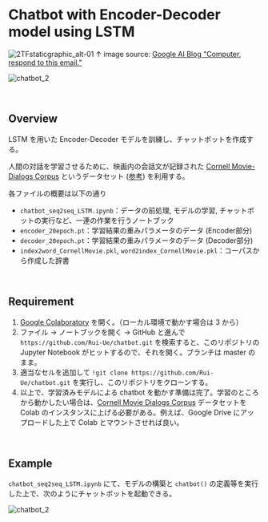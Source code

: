 
# Chatbot with Encoder-Decoder model using LSTM

![2TFstaticgraphic_alt-01](https://user-images.githubusercontent.com/55879719/105035831-fb287f80-5a9e-11eb-9c73-2c4998da7f42.png)
↑ image source: [Google AI Blog "Computer, respond to this email."](https://ai.googleblog.com/2015/11/computer-respond-to-this-email.html)

![chatbot_2](https://user-images.githubusercontent.com/55879719/105046057-f4ecd000-5aab-11eb-9efa-45440e8583cc.gif)

<br>

## Overview

LSTM を用いた Encoder-Decoder モデルを訓練し、チャットボットを作成する。

人間の対話を学習させるために、映画内の会話文が記録された [Cornell Movie-Dialogs Corpus](https://www.cs.cornell.edu/~cristian/Cornell_Movie-Dialogs_Corpus.html) というデータセット ([参考](https://db-event.jpn.org/deim2016/papers/81.pdf)) を利用する。

各ファイルの概要は以下の通り
- `chatbot_seq2seq_LSTM.ipynb`：データの前処理, モデルの学習, チャットボットの実行など、一連の作業を行うノートブック
- `encoder_20epoch.pt`：学習結果の重みパラメータのデータ (Encoder部分)
- `decoder_20epoch.pt`：学習結果の重みパラメータのデータ (Decoder部分)
- `index2word_CornellMovie.pkl`, `word2index_CornellMovie.pkl`：コーパスから作成した辞書

<br>

## Requirement

1. [Google Colaboratory](https://colab.research.google.com/notebooks/welcome.ipynb?hl=ja) を開く。（ローカル環境で動かす場合は 3 から）
2. ファイル -> ノートブックを開く -> GitHub と進んで `https://github.com/Rui-Ue/chatbot.git` を検索すると、このリポジトリの Jupyter Notebook がヒットするので、それを開く。ブランチは master のまま。
3. 適当なセルを追加して `!git clone https://github.com/Rui-Ue/chatbot.git` を実行し、このリポジトリをクローンする。
4. 以上で、学習済みモデルによる chatbot を動かす準備は完了。学習のところから動かしたい場合は、[Cornell Movie Dialogs Corpus](https://www.cs.cornell.edu/~cristian/Cornell_Movie-Dialogs_Corpus.html) データセットを Colab のインスタンスに上げる必要がある。例えば、Google Drive にアップロードした上で Colab とマウントさせれば良い。

<br>

## Example

`chatbot_seq2seq_LSTM.ipynb` にて、モデルの構築と `chatbot()` の定義等を実行した上で、次のようにチャットボットを起動できる。

![chatbot_2](https://user-images.githubusercontent.com/55879719/105046057-f4ecd000-5aab-11eb-9efa-45440e8583cc.gif)
